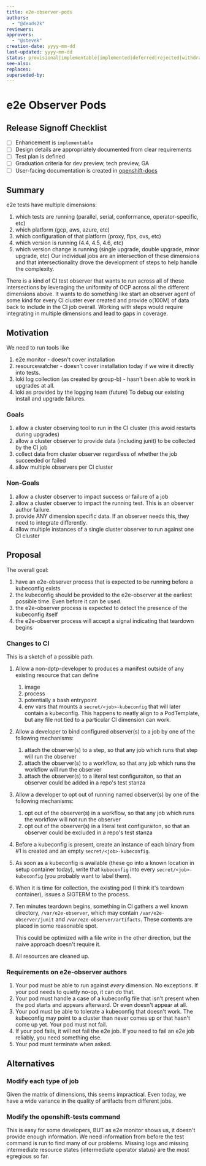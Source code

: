 ```yaml
---
title: e2e-observer-pods
authors:
  - "@deads2k"
reviewers:
approvers:
  - "@stevek"
creation-date: yyyy-mm-dd
last-updated: yyyy-mm-dd
status: provisional|implementable|implemented|deferred|rejected|withdrawn|replaced
see-also:
replaces:
superseded-by:
---
```


# e2e Observer Pods

## Release Signoff Checklist

- [ ] Enhancement is `implementable`
- [ ] Design details are appropriately documented from clear requirements
- [ ] Test plan is defined
- [ ] Graduation criteria for dev preview, tech preview, GA
- [ ] User-facing documentation is created in [openshift-docs](https://github.com/openshift/openshift-docs/)

## Summary

e2e tests have multiple dimensions:
 1. which tests are running (parallel, serial, conformance, operator-specific, etc)
 2. which platform (gcp, aws, azure, etc)
 3. which configuration of that platform (proxy, fips, ovs, etc)
 4. which version is running (4.4, 4.5, 4.6, etc)
 5. which version change is running (single upgrade, double upgrade, minor upgrade, etc)
Our individual jobs are an intersection of these dimensions and that intersectionality drove the development of steps
to help handle the complexity.

There is a kind of CI test observer that wants to run across all of these intersections by leveraging the uniformity of
OCP across all the different dimensions above.
It wants to do something like start an observer agent of some kind for every CI cluster ever created and provide o(100M)
of data back to include in the CI job overall.
Working with steps would require integrating in multiple dimensions and lead to gaps in coverage.

## Motivation

We need to run tools like
 1. e2e monitor - doesn't cover installation
 2. resourcewatcher - doesn't cover installation today if we wire it directly into tests.
 3. loki log collection (as created by group-b) - hasn't been able to work in upgrades at all.
 4. loki as provided by the logging team (future)
To debug our existing install and upgrade failures.

### Goals

 1. allow a cluster observing tool to run in the CI cluster (this avoid restarts during upgrades)
 2. allow a cluster observer to provide data (including junit) to be collected by the CI job
 3. collect data from cluster observer regardless of whether the job succeeded or failed
 4. allow multiple observers per CI cluster

### Non-Goals

 1. allow a cluster observer to impact success or failure of a job
 2. allow a cluster observer to impact the running test.  This is an observer author failure.
 3. provide ANY dimension specific data. If an observer needs this, they need to integrate differently.
 4. allow multiple instances of a single cluster observer to run against one CI cluster

## Proposal

The overall goal: 
 1. have an e2e-observer process that is expected to be running before a kubeconfig exists
 2. the kubeconfig should be provided to the e2e-observer at the earliest possible time.  Even before it can be used.
 3. the e2e-observer process is expected to detect the presence of the kubeconfig itself
 4. the e2e-observer process will accept a signal indicating that teardown begins

### Changes to CI
This is a sketch of a possible path.
 1. Allow a non-dptp-developer to produces a manifest outside of any existing resource that can define
    1. image
    2. process
    3. potentially a bash entrypoint
    4. env vars
    that mounts a `secret/<job>-kubeconfig` that will later contain a kubeconfig.
    This happens to neatly align to a PodTemplate, but any file not tied to a particular CI dimension can work.
 2. Allow a developer to bind configured observer(s) to a job by one of the following mechanisms:
    1. attach the observer(s) to a step, so that any job which runs that step will run the observer
    2. attach the observer(s) to a workflow, so that any job which runs the workflow will run the observer
    3. attach the observer(s) to a literal test configuraiton, so that an observer could be added in a repo's test stanza
 3. Allow a developer to opt out of running named observer(s) by one of the following mechanisms:
    1. opt out of the observer(s) in a workflow, so that any job which runs the workflow will not run the observer
    2. opt out of the observer(s) in a literal test configuraiton, so that an observer could be excluded in a repo's test stanza
 4. Before a kubeconfig is present, create an instance of each binary from #1 is created and an empty `secret/<job>-kubeconfig`.
 5. As soon as a kubeconfig is available (these go into a known location in setup container today), write that
    `kubeconfig` into every `secret/<job>-kubeconfig` (you probably want to label them).
 6. When it is time for collection, the existing pod (I think it's teardown container), issues a SIGTERM to the process.
 7. Ten minutes teardown begins, something in CI gathers a well known directory,
    `/var/e2e-observer`, which may contain `/var/e2e-observer/junit` and `/var/e2e-observer/artifacts`.  These contents
    are placed in some reasonable spot.
    
    This could be optimized with a file write in the other direction, but the naive approach doesn't require it.
 8. All resources are cleaned up.  

### Requirements on e2e-observer authors
 1. Your pod must be able to run against *every* dimension. No exceptions.  If your pod needs to quietly no-op, it can do that.
 2. Your pod must handle a case of a kubeconfig file that isn't present when the pod starts and appears afterward.
    Or even doesn't appear at all.
 3. Your pod must be able to tolerate a kubeconfig that doesn't work.
     The kubeconfig may point to a cluster than never comes up or that hasn't come up yet.  Your pod must not fail.
 4. If your pod fails, it will not fail the e2e job.  If you need to fail an e2e job reliably, you need something else.
 5. Your pod must terminate when asked.

## Alternatives

### Modify each type of job
Given the matrix of dimensions, this seems impractical.
Even today, we have a wide variance in the quality of artifacts from different jobs.

### Modify the openshift-tests command
This is easy for some developers, BUT as e2e monitor shows us, it doesn't provide enough information.
We need information from before the test command is run to find many of our problems.
Missing logs and missing intermediate resource states (intermediate operator status) are the most egregious so far. 
